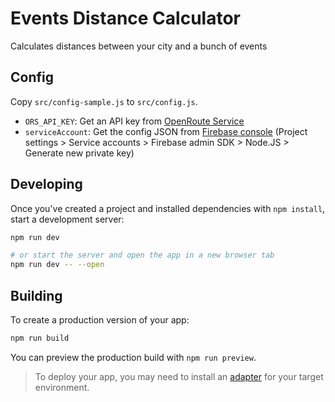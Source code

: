 # Events Distance Calculator

Calculates distances between your city and a bunch of events

## Config

Copy `src/config-sample.js` to `src/config.js`.

-   `ORS_API_KEY`: Get an API key from [OpenRoute Service](https://openrouteservice.org/)
-   `serviceAccount`: Get the config JSON from [Firebase console](https://console.firebase.google.com/) (Project settings > Service accounts > Firebase admin SDK > Node.JS > Generate new private key)

## Developing

Once you've created a project and installed dependencies with `npm install`, start a development server:

```bash
npm run dev

# or start the server and open the app in a new browser tab
npm run dev -- --open
```

## Building

To create a production version of your app:

```bash
npm run build
```

You can preview the production build with `npm run preview`.

> To deploy your app, you may need to install an [adapter](https://kit.svelte.dev/docs/adapters) for your target environment.
